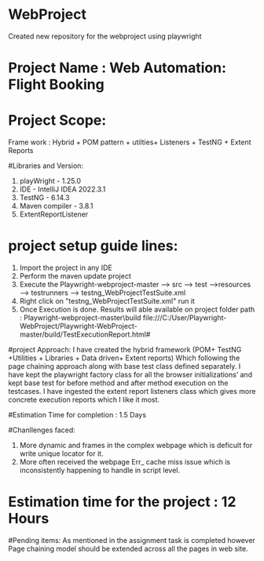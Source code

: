 # WebProject
Created new repository for the webproject using playwright

# Project Name : Web Automation: Flight Booking

# Project Scope:
Frame work : Hybrid + POM pattern + utilties+ Listeners + TestNG + Extent Reports

#Libraries and Version:
1. playWright - 1.25.0 
2. IDE - IntelliJ IDEA 2022.3.1
2. TestNG - 6.14.3
3. Maven compiler - 3.8.1
4. ExtentReportListener 

# project setup guide lines:
1. Import the project in any IDE
2. Perform the maven update project
3. Execute the Playwright-webproject-master --> src --> test -->resources -->  testrunners --> testng_WebProjectTestSuite.xml
4.  Right click on "testng_WebProjectTestSuite.xml" run it
5. Once Execution is done. Results will able available on project folder path : Playwright-webproject-master\build
file:///C:/User/Playwright-WebProject/Playwright-WebProject-master/build/TestExecutionReport.html#


#project Approach:
I have created the hybrid framework (POM+ TestNG +Utilities + Libraries + Data driven+ Extent reports) Which following the page chaining approach along with base test class defined separately. I have kept the playwright factory class for all the browser initializations’ and kept base test for before method and after method execution on the testcases. I have ingested the extent report listeners class which gives more concrete execution reports which I like it most. 

#Estimation Time for completion : 1.5 Days

#Chanllenges faced:
1. More dynamic and frames in the complex webpage which is deficult for write unique locator for it.
2. More often received the webpage Err_ cache miss issue which is inconsistently happening to  handle in script level.

# Estimation time for the project : 12 Hours

#Pending items: As mentioned in the assignment task is completed however Page chaining model should be extended across all the pages in web site.
